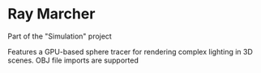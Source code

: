 # Ray Marcher

Part of the "Simulation" project

Features a GPU-based sphere tracer for rendering complex lighting in 3D scenes.
OBJ file imports are supported
